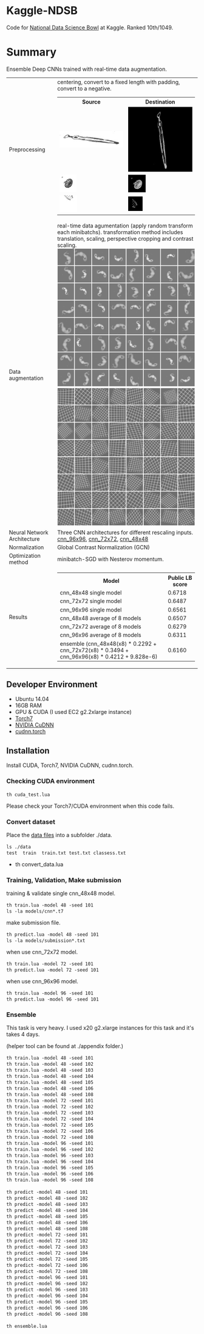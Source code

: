 # Kaggle-NDSB

Code for [National Data Science Bowl](https://www.kaggle.com/c/datasciencebowl) at Kaggle. Ranked 10th/1049.

# Summary

Ensemble Deep CNNs trained with real-time data augmentation.

<table>
  <tr>
    <td>
      Preprocessing
    </td>
    <td>
      centering, convert to a fixed length with padding, convert to a negative.
      <table>
        <tr>
	  <th>Source</th>
	  <th>Destination</th>
	</tr>
	<tr>
	  <td><img src="https://raw.githubusercontent.com/nagadomi/kaggle-ndsb/master/figure/preprocess_before_1.png"></td>
	  <td><img src="https://raw.githubusercontent.com/nagadomi/kaggle-ndsb/master/figure/preprocess_after_1.png"></td>
	</tr>
	<tr>
	  <td><img src="https://raw.githubusercontent.com/nagadomi/kaggle-ndsb/master/figure/preprocess_before_4.png"></td>
	  <td><img src="https://raw.githubusercontent.com/nagadomi/kaggle-ndsb/master/figure/preprocess_after_4.png"></td>
	</tr>
	<tr>
	  <td><img src="https://raw.githubusercontent.com/nagadomi/kaggle-ndsb/master/figure/preprocess_before_5.png"></td>
	  <td><img src="https://raw.githubusercontent.com/nagadomi/kaggle-ndsb/master/figure/preprocess_after_5.png"></td>
	</tr>
      </table>
    </td>
  </tr>
  <tr>
    <td>
      Data augmentation
    </td>
    <td>
      real-time data agumentation (apply random transform each minibatchs).
      transformation method includes translation, scaling, perspective cropping and contrast scaling.<br/>
      <img src="https://raw.githubusercontent.com/nagadomi/kaggle-ndsb/master/figure/random_transform.png">
      <img src="https://raw.githubusercontent.com/nagadomi/kaggle-ndsb/master/figure/random_transform_grid.png">
    </td>
  </tr>
  <tr>
    <td>
     Neural Network Architecture
    </td>
    <td>
      Three CNN architectures for different rescaling inputs. 
      <a href="https://github.com/nagadomi/kaggle-ndsb/blob/master/cnn_96x96.lua">cnn_96x96</a>,
      <a href="https://github.com/nagadomi/kaggle-ndsb/blob/master/cnn_72x72.lua">cnn_72x72</a>,
      <a href="https://github.com/nagadomi/kaggle-ndsb/blob/master/cnn_48x48.lua">cnn_48x48</a>
    </td>
  </tr>
  <tr>
    <td>
      Normalization
    </td>
    <td>
     Global Contrast Normalization (GCN)
    </td>
  </tr>
  <tr>
    <td>
      Optimization method
    </td>
    <td>
     minibatch-SGD with Nesterov momentum.
    </td>
  </tr>
  <tr>
    <td>
      Results
    </td>
    <td>
      <table>
        <tr>
	  <th>Model</th>
	  <th>Public LB score</th>
	</tr>
	<tr>
	  <td> cnn_48x48 single model</td>
	  <td> 0.6718 </td>
	</tr>
	<tr>
	  <td> cnn_72x72 single model</td>
	  <td> 0.6487 </td>
	</tr>
	<tr>
	  <td> cnn_96x96 single model</td>
	  <td> 0.6561 </td>
	</tr>
	<tr>
	  <td> cnn_48x48 average of 8 models</td>
	  <td> 0.6507 </td>
	</tr>
	<tr>
	  <td> cnn_72x72 average of 8 models</td>
	  <td> 0.6279 </td>
	</tr>
	<tr>
	  <td> cnn_96x96 average of 8 models</td>
	  <td> 0.6311 </td>
	</tr>
	<tr>
	  <td> ensemble (cnn_48x48(x8) * 0.2292 + cnn_72x72(x8) * 0.3494 + cnn_96x96(x8) * 0.4212 + 9.828e-6)</td>
	  <td> 0.6160 </td>
	</tr>
      </table>
    </td>
  </tr>
</table>

## Developer Environment

- Ubuntu 14.04
- 16GB RAM 
- GPU & CUDA (I used EC2 g2.2xlarge instance)
- [Torch7](http://torch.ch/)
- [NVIDIA CuDNN](https://developer.nvidia.com/cuDNN)
- [cudnn.torch](https://github.com/soumith/cudnn.torch)

## Installation

Install CUDA, Torch7, NVIDIA CuDNN, cudnn.torch.

### Checking CUDA environment

    th cuda_test.lua

Please check your Torch7/CUDA environment when this code fails.

### Convert dataset

Place the [data files](https://www.kaggle.com/c/datasciencebowl/data) into a subfolder ./data.

    ls ./data
    test  train  train.txt test.txt classess.txt
-
    th convert_data.lua

### Training, Validation, Make submission

training & validate single cnn_48x48 model.

    th train.lua -model 48 -seed 101
    ls -la models/cnn*.t7

make submission file.

    th predict.lua -model 48 -seed 101
    ls -la models/submission*.txt

when use cnn_72x72 model.

    th train.lua -model 72 -seed 101
    th predict.lua -model 72 -seed 101
    
when use cnn_96x96 model.

    th train.lua -model 96 -seed 101
    th predict.lua -model 96 -seed 101

### Ensemble

This task is very heavy. I used x20 g2.xlarge instances for this task and it's takes 4 days.

(helper tool can be found at ./appendix folder.)

    th train.lua -model 48 -seed 101
    th train.lua -model 48 -seed 102
    th train.lua -model 48 -seed 103
    th train.lua -model 48 -seed 104
    th train.lua -model 48 -seed 105
    th train.lua -model 48 -seed 106
    th train.lua -model 48 -seed 108
    th train.lua -model 72 -seed 101
    th train.lua -model 72 -seed 102
    th train.lua -model 72 -seed 103
    th train.lua -model 72 -seed 104
    th train.lua -model 72 -seed 105
    th train.lua -model 72 -seed 106
    th train.lua -model 72 -seed 108
    th train.lua -model 96 -seed 101
    th train.lua -model 96 -seed 102
    th train.lua -model 96 -seed 103
    th train.lua -model 96 -seed 104
    th train.lua -model 96 -seed 105
    th train.lua -model 96 -seed 106
    th train.lua -model 96 -seed 108
    
    th predict -model 48 -seed 101
    th predict -model 48 -seed 102
    th predict -model 48 -seed 103
    th predict -model 48 -seed 104
    th predict -model 48 -seed 105
    th predict -model 48 -seed 106
    th predict -model 48 -seed 108
    th predict -model 72 -seed 101
    th predict -model 72 -seed 102
    th predict -model 72 -seed 103
    th predict -model 72 -seed 104
    th predict -model 72 -seed 105
    th predict -model 72 -seed 106
    th predict -model 72 -seed 108
    th predict -model 96 -seed 101
    th predict -model 96 -seed 102
    th predict -model 96 -seed 103
    th predict -model 96 -seed 104
    th predict -model 96 -seed 105
    th predict -model 96 -seed 106
    th predict -model 96 -seed 108

    th ensemble.lua
